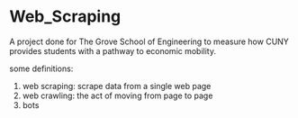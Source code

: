 # Web_Scraping
A project done for The Grove School of Engineering to measure how CUNY provides students with a pathway to economic mobility.


some definitions:
1. web scraping: scrape data from a single web page
1. web crawling: the act of moving from page to page
1. bots
